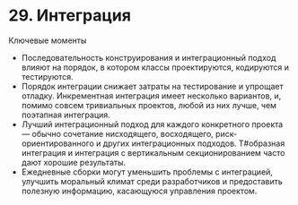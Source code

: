 

# 29. Интеграция

Ключевые моменты

* Последовательность конструирования и интеграционный подход влияют на порядок, в котором классы проектируются,
  кодируются и тестируются.
* Порядок интеграции снижает затраты на тестирование и упрощает отладку. Инкрементная интеграция имеет несколько
  вариантов, и, помимо совсем тривиальных проектов, любой из них лучше, чем поэтапная интеграция.
* Лучший интеграционный подход для каждого конкретного проекта — обычно сочетание нисходящего, восходящего,
  риск-ориентированного и других интеграционных подходов. Т#образная интеграция и интеграция с вертикальным
  секционированием часто дают хорошие результаты.
* Ежедневные сборки могут уменьшить проблемы с интеграцией, улучшить моральный климат среди разработчиков и предоставить
  полезную информацию, касающуюся управления проектом.
